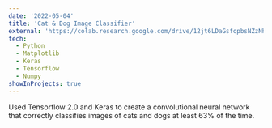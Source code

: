```yaml
---
date: '2022-05-04'
title: 'Cat & Dog Image Classifier'
external: 'https://colab.research.google.com/drive/12jt6LDaGsfqpbsNZzNhg03N_-TF29tuC?usp=sharing'
tech:
  - Python
  - Matplotlib
  - Keras
  - Tensorflow
  - Numpy
showInProjects: true
---
```

Used Tensorflow 2.0 and Keras to create a convolutional neural network that correctly classifies images of cats and dogs at least 63% of the time.